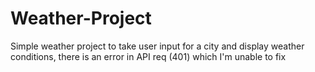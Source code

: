 # Weather-Project
Simple weather project to take user input for a city and display weather conditions, there is an error in API req (401) which I'm unable to fix
